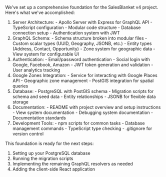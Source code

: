 We've set up a comprehensive foundation for the SalesBlanket v4 project. Here's what we've accomplished:

  1. Server Architecture:
    - Apollo Server with Express for GraphQL API
    - TypeScript configuration
    - Modular code structure
    - Database connection setup
    - Authentication system with JWT
  2. GraphQL Schema:
    - Schema structure broken into modular files
    - Custom scalar types (UUID, Geography, JSONB, etc.)
    - Entity types (Address, Contact, Opportunity)
    - Zone system for geographic data
    - View system for configurable UI
  3. Authentication:
    - Email/password authentication
    - Social login with Google, Facebook, Amazon
    - JWT token generation and validation
    - User analytics tracking
  4. Google Zones Integration:
    - Service for interacting with Google Places API
    - Geographic zone management
    - PostGIS integration for spatial queries
  5. Database:
    - PostgreSQL with PostGIS schema
    - Migration scripts for schema and seed data
    - Entity relationships
    - JSONB for flexible data storage
  6. Documentation:
    - README with project overview and setup instructions
    - View system documentation
    - Debugging system documentation
    - Documentation standards
  7. Development Tools:
    - npm scripts for common tasks
    - Database management commands
    - TypeScript type checking
    - .gitignore for version control

  This foundation is ready for the next steps:
  1. Setting up your PostgreSQL database
  2. Running the migration scripts
  3. Implementing the remaining GraphQL resolvers as needed
  4. Adding the client-side React application